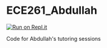# ECE261_Abdullah
[![Run on Repl.it](https://repl.it/badge/github/NLeRoy917/ECE261_Abdullah)](https://repl.it/github/NLeRoy917/ECE261_Abdullah)

Code for Abdullah's tutoring sessions
